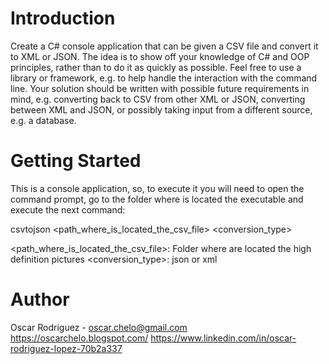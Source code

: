 # Introduction 
Create a C# console application that can be given a CSV file and convert it to XML or JSON. The idea
is to show off your knowledge of C# and OOP principles, rather than to do it as quickly as possible.
Feel free to use a library or framework, e.g. to help handle the interaction with the command line.
Your solution should be written with possible future requirements in mind, e.g. converting back to
CSV from other XML or JSON, converting between XML and JSON, or possibly taking input from a
different source, e.g. a database.

# Getting Started
This is a console application, so, to execute it you will need to open the command prompt,
go to the folder where is located the executable and execute the next command:

 csvtojson <path_where_is_located_the_csv_file> <conversion_type>

<path_where_is_located_the_csv_file>: Folder where are located the high definition pictures
<conversion_type>: json or xml

# Author
Oscar Rodriguez - oscar.chelo@gmail.com
https://oscarchelo.blogspot.com/
https://www.linkedin.com/in/oscar-rodriguez-lopez-70b2a337
